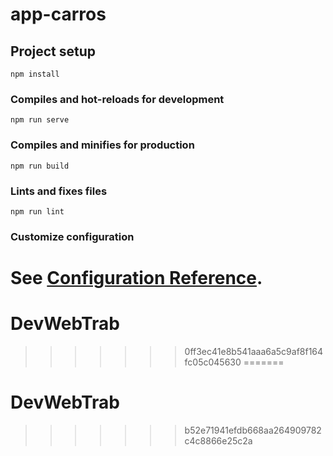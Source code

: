 # app-carros

## Project setup
```
npm install
```

### Compiles and hot-reloads for development
```
npm run serve
```

### Compiles and minifies for production
```
npm run build
```

### Lints and fixes files
```
npm run lint
```

### Customize configuration
See [Configuration Reference](https://cli.vuejs.org/config/).
=======
# DevWebTrab
>>>>>>> 0ff3ec41e8b541aaa6a5c9af8f164fc05c045630
=======
# DevWebTrab
>>>>>>> b52e71941efdb668aa264909782c4c8866e25c2a
